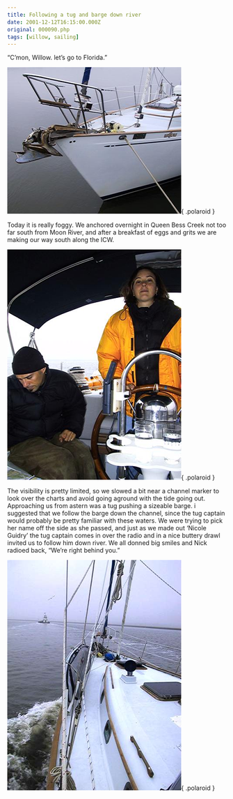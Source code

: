 ```yaml
---
title: Following a tug and barge down river
date: 2001-12-12T16:15:00.000Z
original: 000090.php
tags: [willow, sailing]
---
```


“C’mon, Willow. let’s go to Florida.”

![img](./willow-portbow.jpg){ .polaroid }

Today it is really foggy. We anchored overnight in Queen Bess Creek not too far south from Moon River, and after a breakfast of eggs and grits we are making our way south along the ICW.

![img](./nick-valerie-cockpit.jpg){ .polaroid }

The visibility is pretty limited, so we slowed a bit near a channel marker to look over the charts and avoid going aground with the tide going out. Approaching us from astern was a tug pushing a sizeable barge. i suggested that we follow the barge down the channel, since the tug captain would probably be pretty familiar with these waters. We were trying to pick her name off the side as she passed, and just as we made out ‘Nicole Guidry’ the tug captain comes in over the radio and in a nice buttery drawl invited us to follow him down river. We all donned big smiles and Nick radioed back, “We’re right behind you.”

![img](./willow-barge.jpg){ .polaroid }
